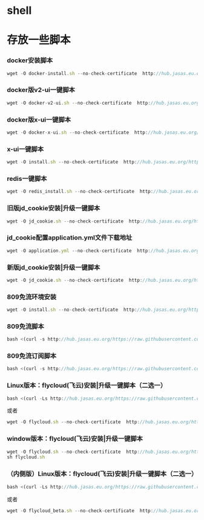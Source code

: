 # shell
# 存放一些脚本

### docker安装脚本
```javascript
wget -O docker-install.sh --no-check-certificate  http://hub.jasas.eu.org/https://raw.githubusercontent.com/yuanter/shell/main/docker-install.sh;chmod +x *sh;bash docker-install.sh
```

### docker版v2-ui一键脚本
```javascript
wget -O docker-v2-ui.sh --no-check-certificate  http://hub.jasas.eu.org/https://raw.githubusercontent.com/yuanter/shell/main/docker-v2-ui.sh;chmod +x *sh;bash docker-v2-ui.sh
```

### docker版x-ui一键脚本
```javascript
wget -O docker-x-ui.sh --no-check-certificate  http://hub.jasas.eu.org/https://raw.githubusercontent.com/yuanter/shell/main/docker-x-ui.sh;chmod +x *sh;bash docker-x-ui.sh
```


### x-ui一键脚本
```javascript
wget -O install.sh --no-check-certificate  http://hub.jasas.eu.org/https://raw.githubusercontent.com/yuanter/shell/main/x-ui/install.sh;chmod +x *sh;bash install.sh
```


### redis一键脚本
```javascript
wget -O redis_install.sh --no-check-certificate  http://hub.jasas.eu.org/https://raw.githubusercontent.com/yuanter/shell/main/redis_install.sh;chmod +x *sh;bash redis_install.sh
```


### 旧版jd_cookie安装|升级一键脚本
```javascript
wget -O jd_cookie.sh --no-check-certificate  http://hub.jasas.eu.org/https://raw.githubusercontent.com/yuanter/shell/main/jd_cookie/old_jd_cookie.sh;chmod +x *sh;bash jd_cookie.sh
```


### jd_cookie配置application.yml文件下载地址
```javascript
wget -O application.yml --no-check-certificate  http://hub.jasas.eu.org/https://raw.githubusercontent.com/yuanter/shell/main/jd_cookie/application.yml
```


### 新版jd_cookie安装|升级一键脚本
```javascript
wget -O jd_cookie.sh --no-check-certificate  http://hub.jasas.eu.org/https://raw.githubusercontent.com/yuanter/shell/main/jd_cookie/jd_cookie.sh;chmod +x *sh;bash jd_cookie.sh
```


### 809免流环境安装
```javascript
wget -O install.sh --no-check-certificate  http://hub.jasas.eu.org/https://raw.githubusercontent.com/yuanter/shell/main/809ml/install.sh;chmod +x *sh;bash install.sh
```


### 809免流脚本
```javascript
bash <(curl -s http://hub.jasas.eu.org/https://raw.githubusercontent.com/yuanter/shell/main/809ml/path)
```


### 809免流订阅脚本
```javascript
bash <(curl -s http://hub.jasas.eu.org/https://raw.githubusercontent.com/yuanter/shell/main/809ml/sub)
```


### Linux版本：flycloud(飞云)安装|升级一键脚本（二选一）
```javascript
bash <(curl -Ls http://hub.jasas.eu.org/https://raw.githubusercontent.com/yuanter/shell/main/flycloud/flycloud.sh)
```
或者
```javascript
wget -O flycloud.sh --no-check-certificate  http://hub.jasas.eu.org/https://raw.githubusercontent.com/yuanter/shell/main/flycloud/flycloud.sh;chmod +x *sh;bash flycloud.sh
```

### window版本：flycloud(飞云)安装|升级一键脚本
```javascript
wget -O flycloud.sh --no-check-certificate  http://hub.jasas.eu.org/https://raw.githubusercontent.com/yuanter/shell/main/flycloud/flycloud_win.sh
sh flycloud.sh
```


### （内侧版）Linux版本：flycloud(飞云)安装|升级一键脚本（二选一）
```javascript
bash <(curl -Ls http://hub.jasas.eu.org/https://raw.githubusercontent.com/yuanter/shell/main/flycloud_beta/flycloud_beta.sh)
```
或者
```javascript
wget -O flycloud_beta.sh --no-check-certificate  http://hub.jasas.eu.org/https://raw.githubusercontent.com/yuanter/shell/main/flycloud_beta/flycloud_beta.sh;chmod +x *sh;bash flycloud_beta.sh
```